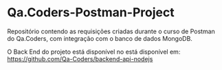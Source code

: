 # Qa.Coders-Postman-Project
Repositório contendo as requisições criadas durante o curso de Postman do Qa.Coders, com integração com o banco de dados MongoDB.

O Back End do projeto está disponível no está disponível em: https://github.com/Qa-Coders/backend-api-nodejs
